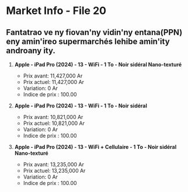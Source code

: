 # Market Info - File 20

## Fantatrao ve ny fiovan'ny vidin'ny entana(PPN) eny amin'ireo supermarchés lehibe amin'ity androany ity.

1. **Apple - iPad Pro (2024) - 13 - WiFi - 1 To - Noir sidéral Nano-texturé**
   - Prix avant: 11,427,000 Ar
   - Prix actuel: 11,427,000 Ar
   - Variation: 0 Ar
   - Indice de prix : 100.00

2. **Apple - iPad Pro (2024) - 13 - WiFi - 1 To - Noir sidéral**
   - Prix avant: 10,821,000 Ar
   - Prix actuel: 10,821,000 Ar
   - Variation: 0 Ar
   - Indice de prix : 100.00

3. **Apple - iPad Pro (2024) - 13 - WiFi + Cellulaire - 1 To - Noir sidéral Nano-texturé**
   - Prix avant: 13,235,000 Ar
   - Prix actuel: 13,235,000 Ar
   - Variation: 0 Ar
   - Indice de prix : 100.00

